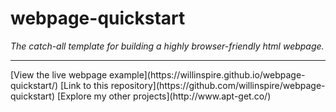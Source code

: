 # webpage-quickstart
_The catch-all template for building a highly browser-friendly html webpage._
<hr>
[View the live webpage example](https://willinspire.github.io/webpage-quickstart/)
[Link to this repository](https://github.com/willinspire/webpage-quickstart)
[Explore my other projects](http://www.apt-get.co/)
